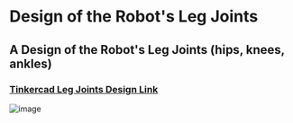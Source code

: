 # Design of the Robot's Leg Joints

## A Design of the Robot's Leg Joints (hips, knees, ankles)

### [Tinkercad Leg Joints Design Link](https://www.tinkercad.com/things/c5PxzMiLdtS-robots-leg-joints)

![image](https://github.com/Ghalastic/Design-of-Robot-Leg-Joints/assets/173709501/8844c4b2-c2b7-4372-941c-c8e65b59f293)
